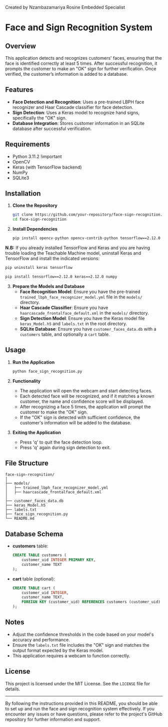 Created by Nzambazamariya Rosine
Embedded Specialist

# Face and Sign Recognition System

## Overview
This application detects and recognizes customers' faces, ensuring that the face is identified correctly at least 5 times. After successful recognition, it prompts the customer to make an "OK" sign for further verification. Once verified, the customer’s information is added to a database.

## Features
- **Face Detection and Recognition**: Uses a pre-trained LBPH face recognizer and Haar Cascade classifier for face detection.
- **Sign Detection**: Uses a Keras model to recognize hand signs, specifically the "OK" sign.
- **Database Integration**: Stores customer information in an SQLite database after successful verification.

## Requirements
- Python 3.11.2 !important
- OpenCV
- Keras (with TensorFlow backend)
- NumPy
- SQLite3

## Installation

1. **Clone the Repository**
    ```bash
    git clone https://github.com/your-repository/face-sign-recognition.git
    cd face-sign-recognition
    ```

2. **Install Dependencies**
    ```bash
    pip install opencv-python opencv-contrib-python tensorflow==2.12.0 keras==2.12.0 numpy
    ```

**N.B:** If you already installed TensorFlow and Keras and you are having trouble loading the Teachable Machine model, uninstall Keras and TensorFlow and install the indicated versions:

```bash
pip uninstall keras tensorflow
```

```bash
pip install tensorflow==2.12.0 keras==2.12.0 numpy
```

3. **Prepare the Models and Database**
    - **Face Recognition Model**: Ensure you have the pre-trained `trained_lbph_face_recognizer_model.yml` file in the `models/` directory.
    - **Haar Cascade Classifier**: Ensure you have `haarcascade_frontalface_default.xml` in the `models/` directory.
    - **Sign Detection Model**: Ensure you have the Keras model file `keras_Model.h5` and `labels.txt` in the root directory.
    - **SQLite Database**: Ensure you have `customer_faces_data.db` with a `customers` table, and optionally a `cart` table.

## Usage

1. **Run the Application**
    ```bash
    python face_sign_recognition.py
    ```

2. **Functionality**
    - The application will open the webcam and start detecting faces.
    - Each detected face will be recognized, and if it matches a known customer, the name and confidence score will be displayed.
    - After recognizing a face 5 times, the application will prompt the customer to make the "OK" sign.
    - If the "OK" sign is detected with sufficient confidence, the customer's information will be added to the database.

3. **Exiting the Application**
    - Press 'q' to quit the face detection loop.
    - Press 'q' again during sign detection to exit.

## File Structure

```
face-sign-recognition/
│
├── models/
│   ├── trained_lbph_face_recognizer_model.yml
│   ├── haarcascade_frontalface_default.xml
│
├── customer_faces_data.db
├── keras_Model.h5
├── labels.txt
├── face_sign_recognition.py
└── README.md
```

## Database Schema

- **customers** table:
  ```sql
  CREATE TABLE customers (
      customer_uid INTEGER PRIMARY KEY,
      customer_name TEXT
  );
  ```
- **cart** table (optional):
  ```sql
  CREATE TABLE cart (
      customer_uid INTEGER,
      customer_name TEXT,
      FOREIGN KEY (customer_uid) REFERENCES customers (customer_uid)
  );
  ```

## Notes
- Adjust the confidence thresholds in the code based on your model's accuracy and performance.
- Ensure the `labels.txt` file includes the "OK" sign and matches the output format expected by the Keras model.
- This application requires a webcam to function correctly.

## License
This project is licensed under the MIT License. See the `LICENSE` file for details.

---

By following the instructions provided in this README, you should be able to set up and run the face and sign recognition system effectively. If you encounter any issues or have questions, please refer to the project's GitHub repository for further information and support.
